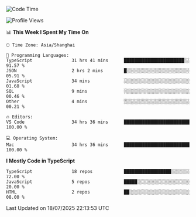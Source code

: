 <!--START_SECTION:waka-->
![Code Time](http://img.shields.io/badge/Code%20Time-7%2C993%20hrs%201%20min-blue)

![Profile Views](http://img.shields.io/badge/Profile%20Views-1-blue)

📊 **This Week I Spent My Time On** 

```text
🕑︎ Time Zone: Asia/Shanghai

💬 Programming Languages: 
TypeScript               31 hrs 41 mins      ███████████████████████░░   91.57 % 
JSON                     2 hrs 2 mins        █░░░░░░░░░░░░░░░░░░░░░░░░   05.91 % 
JavaScript               34 mins             ░░░░░░░░░░░░░░░░░░░░░░░░░   01.68 % 
SQL                      9 mins              ░░░░░░░░░░░░░░░░░░░░░░░░░   00.46 % 
Other                    4 mins              ░░░░░░░░░░░░░░░░░░░░░░░░░   00.21 % 

🔥 Editors: 
VS Code                  34 hrs 36 mins      █████████████████████████   100.00 % 

💻 Operating System: 
Mac                      34 hrs 36 mins      █████████████████████████   100.00 % 
```

**I Mostly Code in TypeScript** 

```text
TypeScript               18 repos            ██████████████████░░░░░░░   72.00 % 
JavaScript               5 repos             █████░░░░░░░░░░░░░░░░░░░░   20.00 % 
HTML                     2 repos             ██░░░░░░░░░░░░░░░░░░░░░░░   08.00 % 
```




 Last Updated on 18/07/2025 22:13:53 UTC
<!--END_SECTION:waka-->
